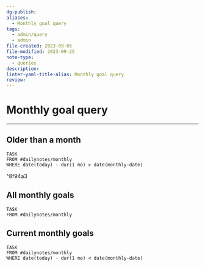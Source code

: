 ```yaml
---
dg-publish: 
aliases:
  - Monthly goal query
tags:
  - admin/query
  - admin
file-created: 2023-09-05
file-modified: 2023-09-25
note-type:
  - queries
description: 
linter-yaml-title-alias: Monthly goal query
review: 
---
```


# Monthly goal query

---

## Older than a month

```dataview return last month goals
TASK 
FROM #dailynotes/monthly 
WHERE date(today) - dur(1 mo) > date(monthly-date)
```

^8f94a3

## All monthly goals
```dataview return last month goals
TASK 
FROM #dailynotes/monthly 
```

## Current monthly goals

```dataview return last month goals
TASK 
FROM #dailynotes/monthly 
WHERE date(today) - dur(1 mo) < date(monthly-date)
```